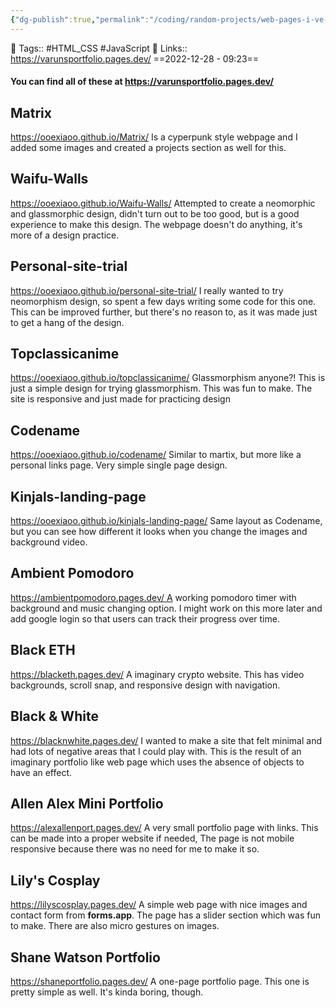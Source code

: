 ```yaml
---
{"dg-publish":true,"permalink":"/coding/random-projects/web-pages-i-ve-codded-from-scratch/","dgPassFrontmatter":true,"noteIcon":"3","created":"2023-11-14T21:08:36.726+05:30","updated":"2024-01-13T12:23:28.195+05:30"}
---
```



🧶 Tags:: #HTML_CSS #JavaScript 
🔗 Links:: https://varunsportfolio.pages.dev/
==2022-12-28 - 09:23==

#### You can find all of these at https://varunsportfolio.pages.dev/

## Matrix
https://ooexiaoo.github.io/Matrix/
Is a cyperpunk style webpage and I added some images and created a projects section as well for this.

## Waifu-Walls
https://ooexiaoo.github.io/Waifu-Walls/
Attempted to create a neomorphic and glassmorphic design, didn't turn out to be too good, but is a good experience to make this design. The webpage doesn't do anything, it's more of a design practice.

## Personal-site-trial
https://ooexiaoo.github.io/personal-site-trial/
I really wanted to try neomorphism design, so spent a few days writing some code for this one. This can be improved further, but there's no reason to, as it was made just to get a hang of the design.

## Topclassicanime
https://ooexiaoo.github.io/topclassicanime/
Glassmorphism anyone?! This is just a simple design for trying glassmorphism. This was fun to make. The site is responsive and just made for practicing design

## Codename
https://ooexiaoo.github.io/codename/
Similar to martix, but more like a personal links page. Very simple single page design.

## Kinjals-landing-page
https://ooexiaoo.github.io/kinjals-landing-page/
Same layout as Codename, but you can see how different it looks when you change the images and background video.

## Ambient Pomodoro
https://ambientpomodoro.pages.dev/ A working pomodoro timer with background and music changing option. I might work on this more later and add google login so that users can track their progress over time.

## Black ETH
https://blacketh.pages.dev/ A imaginary crypto website. This has video backgrounds, scroll snap, and responsive design with navigation.

## Black & White
https://blacknwhite.pages.dev/ I wanted to make a site that felt minimal and had lots of negative areas that I could play with. This is the result of an imaginary portfolio like web page which uses the absence of objects to have an effect.

## Allen Alex Mini Portfolio
https://alexallenport.pages.dev/ A very small portfolio page with links. This can be made into a proper website if needed, The page is not mobile responsive because there was no need for me to make it so.

## Lily's Cosplay
https://lilyscosplay.pages.dev/ A simple web page with nice images and contact form from **forms.app**. The page has a slider section which was fun to make. There are also micro gestures on images.

## Shane Watson Portfolio
https://shaneportfolio.pages.dev/ A one-page portfolio page. This one is pretty simple as well. It's kinda boring, though.